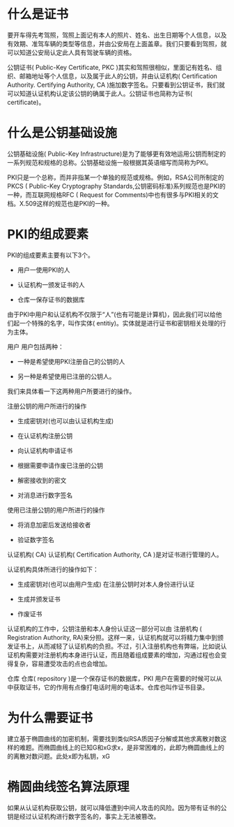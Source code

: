 # 什么是证书


要开车得先考驾照，驾照上面记有本人的照片、姓名、出生日期等个人信息，以及有效期、准驾车辆的类型等信息，并由公安局在上面盖章。我们只要看到驾照，就可以知道公安局认定此人具有驾驶车辆的资格。

公钥证书( Public-Key Certificate, PKC )其实和驾照很相似，里面记有姓名、组织、邮箱地址等个人信息，以及属于此人的公钥，并由认证机构( Certification Authority. Certifying Authority, CA )施加数字签名。只要看到公钥证书，我们就可以知道认证机构认定该公钥的确属于此人。公钥证书也简称为证书( certificate)。





# 什么是公钥基础设施

公钥基础设施( Public-Key Infrastructure)是为了能够更有效地运用公钥而制定的一系列规范和规格的总称。公钥基础设施一般根据其英语缩写而简称为PKI。

PKI只是一个总称，而并非指某一个单独的规范或规格。例如，RSA公司所制定的PKCS ( Public-Key Cryptography Standards,公钥密码标准)系列规范也是PKI的一种，而互联网规格RFC ( Request for Comments)中也有很多与PKI相关的文档。X.509这样的规范也是PKI的一种。





# PKI的组成要素

PKI的组成要素主要有以下3个。

* 用户一使用PKI的人

* 认证机构一颁发证书的人

* 仓库一保存证书的数据库

由于PKI中用户和认证机构不仅限于“人”(也有可能是计算机)，因此我们可以给他们起一个特殊的名字，叫作实体( entitiy)。实体就是进行证书和密钥相关处理的行为主体。

用户
用户包括两种：

* 一种是希望使用PKI注册自己的公钥的人

* 另一种是希望使用已注册的公钥人。

我们来具体看一下这两种用户所要进行的操作。

注册公钥的用户所进行的操作

* 生成密钥对(也可以由认证机构生成)

* 在认证机构注册公钥

* 向认证机构申请证书

* 根据需要申请作废已注册的公钥

* 解密接收到的密文

* 对消息进行数字签名

使用已注册公钥的用户所进行的操作

* 将消息加密后发送给接收者

* 验证数字签名

认证机构( CA)
认证机构( Certification Authority, CA )是对证书进行管理的人。

认证机构具体所进行的操作如下：

* 生成密钥对(也可以由用户生成) 在注册公钥时对本人身份进行认证

* 生成并颁发证书

* 作废证书

认证机构的工作中，公钥注册和本人身份认证这一部分可以由 注册机构 ( Registration Authority, RA)来分担。这样一来，认证机构就可以将精力集中到颁发证书上，从而减轻了认证机构的负担。不过，引入注册机构也有弊端，比如说认证机构需要对注册机构本身进行认证，而且随着组成要素的增加，沟通过程也会变得复杂，容易遭受攻击的点也会增加。

仓库
仓库( repository )是一个保存证书的数据库，PKI 用户在需要的时候可以从中获取证书，它的作用有点像打电话时用的电话本。仓库也叫作证书目录。





# 为什么需要证书


建立基于椭圆曲线的加密机制，需要找到类似RSA质因子分解或其他求离散对数这样的难题。而椭圆曲线上的已知G和xG求x，是非常困难的，此即为椭圆曲线上的的离散对数问题。此处x即为私钥，xG




# 椭圆曲线签名算法原理


如果从认证机构获取公钥，就可以降低遭到中间人攻击的风险。因为带有证书的公钥是经过认证机构进行数字签名的，事实上无法被篡改。
